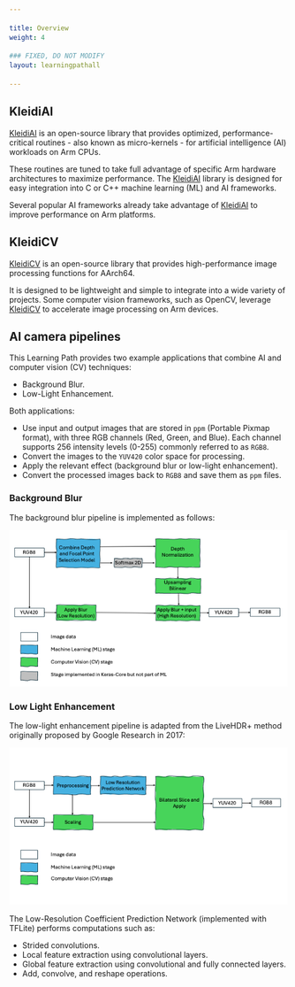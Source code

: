 ```yaml
---

title: Overview
weight: 4

### FIXED, DO NOT MODIFY
layout: learningpathall

---
```


## KleidiAI

[KleidiAI](https://gitlab.arm.com/kleidi/kleidiai) is an open-source library that provides optimized, performance-critical routines - also known as micro-kernels - for artificial intelligence (AI) workloads on Arm CPUs.

These routines are tuned to take full advantage of specific Arm hardware architectures to maximize performance. The [KleidiAI](https://gitlab.arm.com/kleidi/kleidiai) library is designed for easy integration into C or C++ machine learning (ML) and AI frameworks. 

Several popular AI frameworks already take advantage of [KleidiAI](https://gitlab.arm.com/kleidi/kleidiai) to improve performance on Arm platforms.

## KleidiCV

[KleidiCV](https://gitlab.arm.com/kleidi/kleidicv) is an open-source library that provides high-performance image processing functions for AArch64. 

It is designed to be lightweight and simple to integrate into a wide variety of projects. Some computer vision frameworks, such as OpenCV, leverage [KleidiCV](https://gitlab.arm.com/kleidi/kleidicv) to accelerate image processing on Arm devices.

## AI camera pipelines

This Learning Path provides two example applications that combine AI and computer vision (CV) techniques:
- Background Blur.
- Low-Light Enhancement.

Both applications:
- Use input and output images that are stored in `ppm` (Portable Pixmap format), with three RGB channels (Red, Green, and Blue). Each channel supports 256 intensity levels (0-255) commonly referred to as `RGB8`.
- Convert the images to the `YUV420` color space for processing.
- Apply the relevant effect (background blur or low-light enhancement).
- Convert the processed images back to `RGB8` and save them as `ppm` files.

### Background Blur

The background blur pipeline is implemented as follows:

![example image alt-text#center](blur_pipeline.png "Background Blur Pipeline Diagram")

### Low Light Enhancement

The low-light enhancement pipeline is adapted from the LiveHDR+ method originally proposed by Google Research in 2017:

![example image alt-text#center](lle_pipeline.png "Low-Light Enhancement Pipeline Diagram")

The Low-Resolution Coefficient Prediction Network (implemented with TFLite) performs computations such as:
- Strided convolutions.
- Local feature extraction using convolutional layers.
- Global feature extraction using convolutional and fully connected layers.
- Add, convolve, and reshape operations.